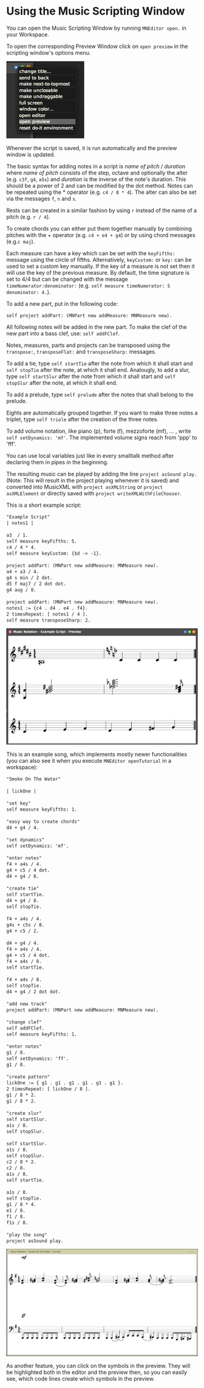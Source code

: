 # Using the Music Scripting Window

You can open the Music Scripting Window by running `MNEditor open.` in your Workspace.

To open the corresponding Preview Window click on `open preview` in the scripting window's options menu.

![opening the preview window](images/open_preview.png)

Whenever the script is saved, it is run automatically and the preview window is updated.

The basic syntax for adding notes in a script is *name of pitch* / *duration* where *name of pitch* consists of the step, octave and optionally the alter (e.g. `c3f`, `g4`, `a5s`) and *duration* is the inverse of the note's duration. This should be a power of 2 and can be modified by the dot method. Notes can be repeated using the * operator (e.g. `c4 / 8 * 4`). The alter can also be set via the messages `f`, `n` and `s`.

Rests can be created in a similar fashion by using `r` instead of the name of a pitch (e.g. `r / 4`).

To create chords you can either put them together manually by combining pitches with the + operator (e.g. `c4 + e4 + g4`) or by using chord messages (e.g.`c maj`).

Each measure can have a key which can be set with the `keyFifths:` message using the circle of fifths. Alternatively, `keyCustom:` or `key:` can be used to set a custom key manually. If the key of a measure is not set then it will use the key of the previous measure. By default, the time signature is set to 4/4 but can be changed with the message `timeNumerator:denominator:` (e.g. `self measure timeNumerator: 5 denominator: 4.`).

To add a new part, put in the following code:
```smalltalk
self project addPart: (MNPart new addMeasure: MNMeasure new).
```
All following notes will be added in the new part. To make the clef of the new part into a bass clef, use: `self addFClef`.

Notes, measures, parts and projects can be transposed using the `transpose:`, `transposeFlat:` and `transposeSharp:` messages.

To add a tie, type `self startTie` after the note from which it shall start and `self stopTie` after the note, at which it shall end.
Analougly, to add a slur, type `self startSlur` after the note from which it shall start and `self stopSlur` after the note, at which it shall end.

To add a prelude, type `self prelude` after the notes that shall belong to the prelude.

Eights are automatically grouped together. If you want to make three notes a triplet, type `self triole` after the creation of the three notes.

To add volume notation, like piano (p), forte (f), mezzoforte (mf), ... , write `self setDynamics: 'mf'`. The implemented volume signs reach from 'ppp' to 'fff'.

You can use local variables just like in every smalltalk method after declaring them in pipes in the beginning.

The resulting music can be played by adding the line `project asSound play.` (Note: This will result in the project playing whenever it is saved) and converted into MusicXML with `project asXMLString` or `project asXMLElement` or  directly saved with `project writeXMLWithFileChooser`.

This is a short example script:

```smalltalk
"Example Script"
| notes1 |

a3  / 1.
self measure keyFifths: 5.
c4 / 4 * 4.
self measure keyCustom: {$d -> -1}.

project addPart: (MNPart new addMeasure: MNMeasure new).  
a4 + a3 / 4.  
g4 s min / 2 dot.  
d5 f maj7 / 2 dot dot.  
g4 aug / 8.  

project addPart: (MNPart new addMeasure: MNMeasure new).
notes1 := {c4 . d4 . e4 . f4}.
2 timesRepeat: [ notes1 / 4 ].
self measure transposeSharp: 2.
```
![preview of example script](images/example_script_result.png "result of example script")

This is an example song, which implements mostly newer functionalities (you can also see it when you execute `MNEditor openTutorial` in a workspace):

```smalltalk
"Smoke On The Water"
  
| lickOne |

"set key"
self measure keyFifths: 1.

"easy way to create chords"
d4 + g4 / 4.

"set dynamics"
self setDynamics: 'mf'.

"enter notes"
f4 + a4s / 4.
g4 + c5 / 4 dot.
d4 + g4 / 8.

"create tie"
self startTie.
d4 + g4 / 8.
self stopTie.

f4 + a4s / 4.
g4s + c5s / 8.
g4 + c5 / 2.

d4 + g4 / 4.
f4 + a4s / 4.
g4 + c5 / 4 dot.
f4 + a4s / 8.
self startTie.

f4 + a4s / 8.
self stopTie.
d4 + g4 / 2 dot dot.

"add new track"
project addPart: (MNPart new addMeasure: MNMeasure new).

"change clef"
self addFClef.
self measure keyFifths: 1.

"enter notes"
g1 / 8.
self setDynamics: 'ff'.
g1 / 8.

"create pattern"
lickOne := { g1 . g1 . g1 . g1 . g1 . g1 }.
2 timesRepeat: [ lickOne / 8 ].
g1 / 8 * 2.
g1 / 8 * 2.

"create slur"
self startSlur.
a1s / 8.
self stopSlur.

self startSlur.
a1s / 8.
self stopSlur.
c2 / 8 * 2.
c2 / 8.
a1s / 8.
self startTie.

a1s / 8.
self stopTie.
g1 / 8 * 4.
e1 / 8.
f1 / 8.
f1s / 8.

"play the song"
project asSound play.
```
![preview of smoke on the water](images/smoke_on_the_water_result.png "result of smoke on the water")

As another feature, you can click on the symbols in the preview. They will be highlighted both in the editor and the preview then, so you can easily see, which code lines create which symbols in the preview.
